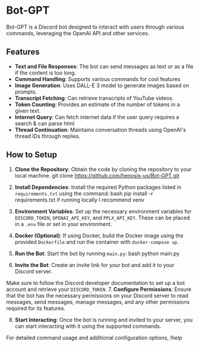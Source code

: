 # Bot-GPT 

Bot-GPT is a Discord bot designed to interact with users through various commands, leveraging the OpenAI API and other services.

## Features

- **Text and File Responses**: The bot can send messages as text or as a file if the content is too long.
- **Command Handling**: Supports various commands for cool features
- **Image Generation**: Uses DALL-E 3 model to generate images based on prompts.
- **Transcript Fetching**: Can retrieve transcripts of YouTube videos.
- **Token Counting**: Provides an estimate of the number of tokens in a given text.
- **Internet Query**: Can fetch internet data if the user query requires a search & can parse html
- **Thread Continuation**: Maintains conversation threads using OpenAI's thread IDs through replies.

## How to Setup

1. **Clone the Repository**: Obtain the code by cloning the repository to your local machine.
git clone https://github.com/henosis-us/Bot-GPT.git

2. **Install Dependencies**: Install the required Python packages listed in `requirements.txt` using the command:
bash
pip install -r requirements.txt
if running locally I recommend venv
3. **Environment Variables**: Set up the necessary environment variables for `DISCORD_TOKEN`, `OPENAI_API_KEY`, and `PPLX_API_KEY`. These can be placed in a `.env` file or set in your environment.

4. **Docker (Optional)**: If using Docker, build the Docker image using the provided `Dockerfile` and run the container with `docker-compose up`.

5. **Run the Bot**: Start the bot by running `main.py`:
bash
python main.py

6. **Invite the Bot**: Create an invite link for your bot and add it to your Discord server.

Make sure to follow the Discord developer documentation to set up a bot account and retrieve your `DISCORD_TOKEN`.
7. **Configure Permissions**: Ensure that the bot has the necessary permissions on your Discord server to read messages, send messages, manage messages, and any other permissions required for its features.

8. **Start Interacting**: Once the bot is running and invited to your server, you can start interacting with it using the supported commands.

For detailed command usage and additional configuration options, !help